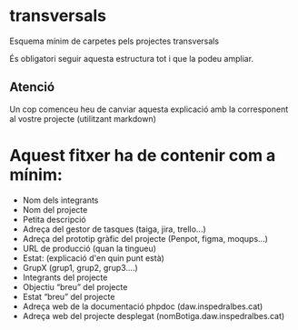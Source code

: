# transversals
Esquema mínim de carpetes pels projectes transversals

És obligatori seguir aquesta estructura tot i que la podeu ampliar.

## Atenció
Un cop comenceu heu de canviar aquesta explicació amb la corresponent al vostre projecte (utilitzant markdown)

# Aquest fitxer ha de contenir com a mínim:
 * Nom dels integrants
 * Nom del projecte
 * Petita descripció
 * Adreça del gestor de tasques (taiga, jira, trello...)
 * Adreça del prototip gràfic del projecte (Penpot, figma, moqups...)
 * URL de producció (quan la tingueu)
 * Estat: (explicació d'en quin punt està)
 * GrupX (grup1, grup2, grup3….)
 * Integrants del projecte
 * Objectiu “breu” del projecte
 * Estat “breu” del projecte
 * Adreça web de la documentació phpdoc (daw.inspedralbes.cat)
 * Adreça web del projecte desplegat (nomBotiga.daw.inspedralbes.cat)
